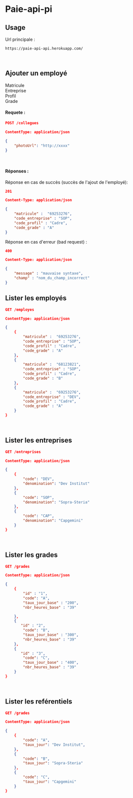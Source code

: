 # Paie-api-pi  


## Usage  

Url principale : 

```
https://paie-api-api.herokuapp.com/  
```

<br>



 ## Ajouter un employé


Matricule  
Entreprise  
Profil  
Grade  


#### Requete : 
``` json
POST /collegues

ContentType: application/json

{
    "photoUrl": "http://xxxx"
}
```

<br>  

#### Réponses :  

Réponse en cas de succès (succès de l'ajout de l'employé):
``` json
201

Content-Type: application/json

{
    "matricule" :  "69253276",
    "code_entreprise" : "SOP",
    "code_profil" : "Cadre",
    "code_grade" : "A"
}
```
 

Réponse en cas d'erreur (bad request) :
``` json
400

Content-Type: application/json

{
    "message" : "mauvaise syntaxe",
    "champ" : "nom_du_champ_incorrect"
}
```




 ## Lister les employés

 

``` json
GET /employes

ContentType: application/json

{
    {
        "matricule" :  "69253276",
        "code_entreprise" : "SOP",
        "code_profil" : "Cadre",
        "code_grade" : "A"
    },
    {
        "matricule" :  "68123821",
        "code_entreprise" : "SOP",
        "code_profil" : "Cadre",
        "code_grade" : "B"
    },
    {
        "matricule" :  "69253276",
        "code_entreprise" : "DEV",
        "code_profil" : "Cadre",
        "code_grade" : "A"
    }
}
```

<br>




 ## Lister les entreprises

 

``` json
GET /entreprises

ContentType: application/json

{
    {
        "code": "DEV",
        "denomination": "Dev Institut"
    },
    {
        "code": "SOP",
        "denomination": "Sopra-Steria"
    },
    {
        "code": "CAP",
        "denomination": "Capgemini"
    }
}
```


<br>




 ## Lister les grades

 

``` json
GET /grades

ContentType: application/json

{
    {
        "id" : "1",
        "code": "A",
        "taux_jour_base" : "200",
        "nbr_heures_base" : "39"

    },
    {
       "id" : "2",
        "code": "B",
        "taux_jour_base" : "300",
        "nbr_heures_base" : "39"
    },
    {
       "id" : "3",
        "code": "C",
        "taux_jour_base" : "400",
        "nbr_heures_base" : "39"
    }
}
```
<br>




 ## Lister les reférentiels

 

``` json
GET /grades

ContentType: application/json

{
    {
        "code": "A",
        "taux_jour": "Dev Institut",
    },
    {
        "code": "B",
        "taux_jour": "Sopra-Steria"
    },
    {
        "code": "C",
        "taux_jour": "Capgemini"
    }
}
```
